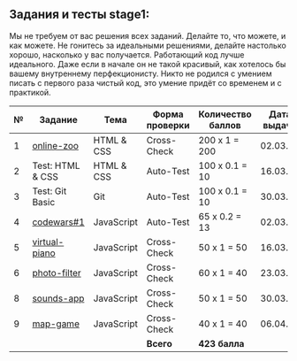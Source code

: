 ## Задания и тесты stage1:

Мы не требуем от вас решения всех заданий. Делайте то, что можете, и как можете. Не гонитесь за идеальными решениями, делайте настолько хорошо, насколько у вас получается. Работающий код лучше идеального. Даже если в начале он не такой красивый, как хотелось бы вашему внутреннему перфекционисту. Никто не родился с умением писать с первого раза чистый код, это умение придёт со временем и с практикой. 

| № | Задание                               | Тема     |Форма проверки|Количество баллов|Дата выдачи|Deadline|
| - | ------------------------------------- | -------- | ------------ | --------------- | --------- |------- |
| 1 |[online-zoo](tasks/online-zoo.md)      |HTML & CSS| Cross-Check  | 200 х 1 = 200   | 02.03.21  |05.04.21|
| 2 |Test: HTML & CSS                       |HTML & CSS| Auto-Test    | 100 х 0.1 = 10  | 16.03.21  |22.03.21|
| 3 |Test: Git Basic                        |Git       | Auto-Test    | 100 х 0.1 = 10  | 30.03.21  |05.04.21|
| 4 |[codewars#1](tasks/codewars.md)        |JavaScript| Auto-Test    | 65 х 0.2 = 13   | 02.03.21  |29.03.21|
| 5 |[virtual-piano](tasks/virtual-piano.md)|JavaScript| Cross-Check  | 50 х 1 = 50     | 16.03.21  |22.03.21|
| 6 |[photo-filter](tasks/photo-filter.md)  |JavaScript| Cross-Check  | 60 х 1 = 40     | 23.03.21  |29.03.21|
| 8 |[sounds-app](tasks/sounds-app.md)        |JavaScript| Cross-Check  | 50 х 1 = 50     | 30.03.21  |05.04.21|
| 9 |[map-game](tasks/map-game.md)          |JavaScript| Cross-Check  | 40 х 1 = 40     | 06.04.21  |12.04.21|
|   |                                       |          | **Всего**    | **423 балла**   |           |        |
